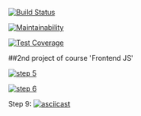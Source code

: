 [![Build Status](https://img.shields.io/endpoint.svg?url=https%3A%2F%2Factions-badge.atrox.dev%2F%2FMagayAlex%2Ffrontend-project-lvl2%2Fbadge&style=flat)](https://actions-badge.atrox.dev//MagayAlex/frontend-project-lvl2/goto)

[![Maintainability](https://api.codeclimate.com/v1/badges/0bf9c39e3012f26c43e0/maintainability)](https://codeclimate.com/github/MagayAlex/frontend-project-lvl2/maintainability)

[![Test Coverage](https://api.codeclimate.com/v1/badges/0bf9c39e3012f26c43e0/test_coverage)](https://codeclimate.com/github/MagayAlex/frontend-project-lvl2/test_coverage)

##2nd project of course 'Frontend JS'

[![step 5](https://asciinema.org/a/MhiVvRaoAIV2q9lomTr03eFBJ.svg)](https://asciinema.org/a/MhiVvRaoAIV2q9lomTr03eFBJ)

[![step 6](https://asciinema.org/a/sBNPsFWxrnZnaP3Wi6yAhAnrI.svg)](https://asciinema.org/a/sBNPsFWxrnZnaP3Wi6yAhAnrI)

Step 9:
[![asciicast](https://asciinema.org/a/orfiQNbzk8x6m6HCTBIUDHuTz.svg)](https://asciinema.org/a/orfiQNbzk8x6m6HCTBIUDHuTz)
